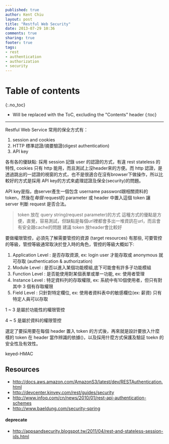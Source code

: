 ```yaml
---
published: true
author: Kent Chiu
layout: post
title: "Restful Web Security"
date: 2013-07-29 10:36
comments: true
sharing: true
footer: true
tags: 
- rest
- authentication
- authorization
- security
---
```


# Table of contents
{:.no_toc}

* Will be replaced with the ToC, excluding the "Contents" header
{:toc}

----------------------------------------------------------------


Restful Web Service 常用的保全方式有：

1. session and cookies
2. HTTP 標準認證/摘要驗證(digest authentication)
3. API key

各有各的優缺點:
採用 session 記錄 user 的認證的方式，有違 rest stateless 的特性, cookies 只有 http 能用，而且測試上沒header來的方便。而 http 認證，是透過跳出的一認證的視窗的方式，也不是很適合在沒有browser下做操作，所以比較好的方式是採用 API key的方式來處理認證及保全(security)的問題。

API key是指，由server產生一個包含 username password跟相關資料的 token，然後在*每個* request的 parameter 或 header 中置入這個 token 讓 server 判斷 request 是否合法。

> token 放在 query string(request parameter)的方式
> 這種方式的優點是方便，直覺，容易測試，但缺點是每個url裡都會多出一堆資訊在url，而且會有安全跟cache的問題
> 建議 token 放header會比較好



要做權限管控，必須先了解需要管控的資源 (target resources) 有那些, 可要管控的等級，管控等級通常取決於登入時的角色，管控的等級大概如下:

1. Application Level : 是否存取資源, ex: login user 才能存取或 anonymous 就可存取 (authentication & authorization)
2. Module Level      : 是否以進入某個功能模組,底下可能會有許多子功能模組
3. Function Level    : 是否能使用對某個表單或單一功能, ex: 使用者管理
4. Instance Level    : 特定資料列的存取權限, ex: 系統中有10個使用者，但只有對其中 3 個有存取權限
5. Field Level       : 只針對特定欄位, ex: 使用者資料表中的敏感欄位(ex: 薪資) 只有特定人員可以存取

1 ~ 3 是屬於功能性的權限管控

4 ~ 5 是屬於資料的權限管控


選定了要採用要在每個 header 置入 token 的方式後，再來就是設計要放入什麼樣的 token 在 header 當作辨識的依據()，以及採用什麼方式保護及驗証 toekn 的安全性及有效性。

keyed-HMAC



Resources
---------
- <http://docs.aws.amazon.com/AmazonS3/latest/dev/RESTAuthentication.html>
- <http://devcenter.kinvey.com/rest/guides/security>
- <http://www.infoq.com/cn/news/2010/01/rest-api-authentication-schemes>
- <http://www.baeldung.com/security-spring>
#### deprecate

- <http://appsandsecurity.blogspot.tw/2011/04/rest-and-stateless-session-ids.html>
